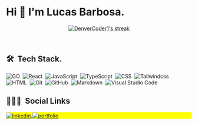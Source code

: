 <!-- Introduction -->
<h1> Hi 👋 I'm Lucas Barbosa. </h1>
<p align="center">
  <a href="https://git.io/streak-stats">
    <img alt="DenverCoder1's streak" src="http://github-readme-streak-stats.herokuapp.com?user=lucassb15&theme=merko&hide_border=true&date_format=M%20j%5B%2C%20Y%5D&locale=pt-br&background=DD272700"/>
  </a>
</p>
<br>

 ## 🛠 &nbsp;Tech Stack.
![GO](https://img.shields.io/badge/-Go-05122A?style=flat&logo=Go)&nbsp;
![React](https://img.shields.io/badge/-react-05122A?style=flat&logo=react&logoColor=1572B6)&nbsp;
![JavaScript](https://img.shields.io/badge/-JavaScript-05122A?style=flat&logo=javascript)&nbsp;
![TypeScript](https://img.shields.io/badge/-typescript-05122A?style=flat&logo=typescript&logoColor=1572B6)&nbsp;
![CSS](https://img.shields.io/badge/-CSS-05122A?style=flat&logo=CSS3&logoColor=1572B6)&nbsp;
![Tailwindcss](https://img.shields.io/badge/-tailwindcss-05122A?style=flat&logo=tailwindcss&logoColor=1572B6)&nbsp;
![HTML](https://img.shields.io/badge/-HTML-05122A?style=flat&logo=HTML5)&nbsp;
![Git](https://img.shields.io/badge/-Git-05122A?style=flat&logo=git)&nbsp;
![GitHub](https://img.shields.io/badge/-GitHub-05122A?style=flat&logo=github)&nbsp;
![Markdown](https://img.shields.io/badge/-Markdown-05122A?style=flat&logo=markdown)&nbsp;
![Visual Studio Code](https://img.shields.io/badge/-Visual%20Studio%20Code-05122A?style=flat&logo=visual-studio-code&logoColor=007ACC)&nbsp;
<br>
<!-- Social network -->

## 👨🏽‍🦲 &nbsp;Social Links

<p align="left" style="background:yellow">
<a href="https://www.linkedin.com/in/lucas-soares-barbosa/" target="_blank">
  <img align="center" src="https://img.shields.io/badge/-lucasbarbosa-05122A?style=flat&logo=linkedin" alt="linkedin"/>
</a>
<a href="https://lucassb15.github.io/portfolio-lsb/" target="_blank">
 <img align="center" src="https://img.shields.io/badge/-portfolio-05122A?style=flat&logo=github" alt="portfolio"/>
</a>
</p>



